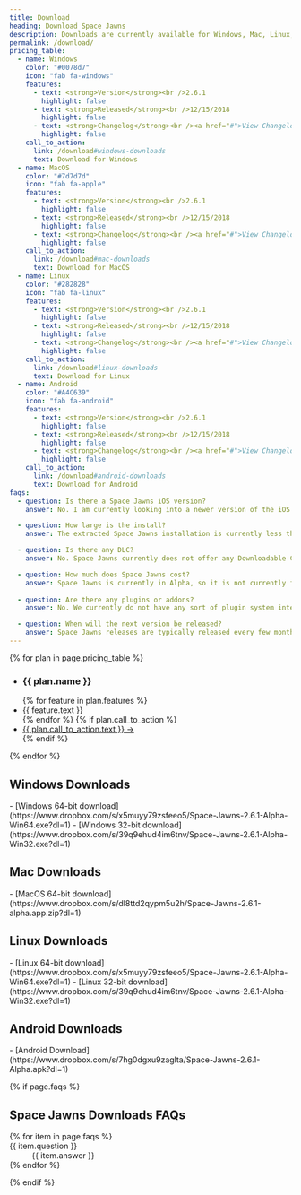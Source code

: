```yaml
---
title: Download
heading: Download Space Jawns
description: Downloads are currently available for Windows, Mac, Linux, and Android operating systems.
permalink: /download/
pricing_table:
  - name: Windows
    color: "#0078d7"
	icon: "fab fa-windows"
    features:
      - text: <strong>Version</strong><br />2.6.1
        highlight: false
      - text: <strong>Released</strong><br />12/15/2018
        highlight: false
      - text: <strong>Changelog</strong><br /><a href="#">View Changelog</a>
        highlight: false
    call_to_action:
      link: /download#windows-downloads
      text: Download for Windows
  - name: MacOS
    color: "#7d7d7d"
	icon: "fab fa-apple"
    features:
      - text: <strong>Version</strong><br />2.6.1
        highlight: false
      - text: <strong>Released</strong><br />12/15/2018
        highlight: false
      - text: <strong>Changelog</strong><br /><a href="#">View Changelog</a>
        highlight: false
    call_to_action:
      link: /download#mac-downloads
      text: Download for MacOS
  - name: Linux
    color: "#282828"
	icon: "fab fa-linux"
    features:
      - text: <strong>Version</strong><br />2.6.1
        highlight: false
      - text: <strong>Released</strong><br />12/15/2018
        highlight: false
      - text: <strong>Changelog</strong><br /><a href="#">View Changelog</a>
        highlight: false
    call_to_action:
      link: /download#linux-downloads
      text: Download for Linux
  - name: Android
    color: "#A4C639"
	icon: "fab fa-android"
    features:
      - text: <strong>Version</strong><br />2.6.1
        highlight: false
      - text: <strong>Released</strong><br />12/15/2018
        highlight: false
      - text: <strong>Changelog</strong><br /><a href="#">View Changelog</a>
        highlight: false
    call_to_action:
      link: /download#android-downloads
      text: Download for Android
faqs:
  - question: Is there a Space Jawns iOS version?
    answer: No. I am currently looking into a newer version of the iOS Developer license so that I can start building and testing Space Jawns for the iOS without paying their yearly fee.

  - question: How large is the install?
    answer: The extracted Space Jawns installation is currently less than X MB as of the X.X.X release.

  - question: Is there any DLC?
    answer: No. Space Jawns currently does not offer any Downloadable Content. We currently only have plans to release standalone versions in the Space Jawns series.

  - question: How much does Space Jawns cost?
    answer: Space Jawns is currently in Alpha, so it is not currently for sale. The Alpha and Beta versions of Space Jawns will be free to play. The final version price is TBD.
    
  - question: Are there any plugins or addons?
    answer: No. We currently do not have any sort of plugin system integrated into the game. We do have plans to support plugins in our Roadmap.

  - question: When will the next version be released?
    answer: Space Jawns releases are typically released every few months to add new content and fix existing major bugs. New releases are available on the downloads page.
---
```


<div class="plans">
  {% for plan in page.pricing_table %}
    <ul class="plan">
      <li style="background: {{ plan.color }}">
        <h3 class="{{ plan.icon }}">{{ plan.name }}</h3>
      </li>
      {% for feature in plan.features %}
        <li {% if feature.highlight %} class="highlighted"{% endif %}>{{ feature.text }}</li>
      {% endfor %}
      {% if plan.call_to_action %}
        <li class="pricing-cta"><div class="button"><a style="background: {{ plan.color }}" href="{{ plan.call_to_action.link }}">{{ plan.call_to_action.text }} &rarr;</a></div></li>
      {% endif %}
    </ul>
  {% endfor %}
</div>

<h2 id="windows-downloads">Windows Downloads</h2>
  - [Windows 64-bit download](https://www.dropbox.com/s/x5muyy79zsfeeo5/Space-Jawns-2.6.1-Alpha-Win64.exe?dl=1)
  - [Windows 32-bit download](https://www.dropbox.com/s/39q9ehud4im6tnv/Space-Jawns-2.6.1-Alpha-Win32.exe?dl=1)

<h2 id="mac-downloads">Mac Downloads</h2>
  - [MacOS 64-bit download](https://www.dropbox.com/s/dl8ttd2qypm5u2h/Space-Jawns-2.6.1-alpha.app.zip?dl=1)

<h2 id="linux-downloads">Linux Downloads</h2>
  - [Linux 64-bit download](https://www.dropbox.com/s/x5muyy79zsfeeo5/Space-Jawns-2.6.1-Alpha-Win64.exe?dl=1)
  - [Linux 32-bit download](https://www.dropbox.com/s/39q9ehud4im6tnv/Space-Jawns-2.6.1-Alpha-Win32.exe?dl=1)

<h2 id="android-downloads">Android Downloads</h2>
  - [Android Download](https://www.dropbox.com/s/7hg0dgxu9zaglta/Space-Jawns-2.6.1-Alpha.apk?dl=1)

{% if page.faqs %}
  <h2>Space Jawns Downloads FAQs</h2>
  <dl class="faq">
    {% for item in page.faqs %}
      <div>
        <dt>{{ item.question }}</dt>
        <dd>{{ item.answer }}</dd>
      </div>
    {% endfor %}
  </dl>
{% endif %}
